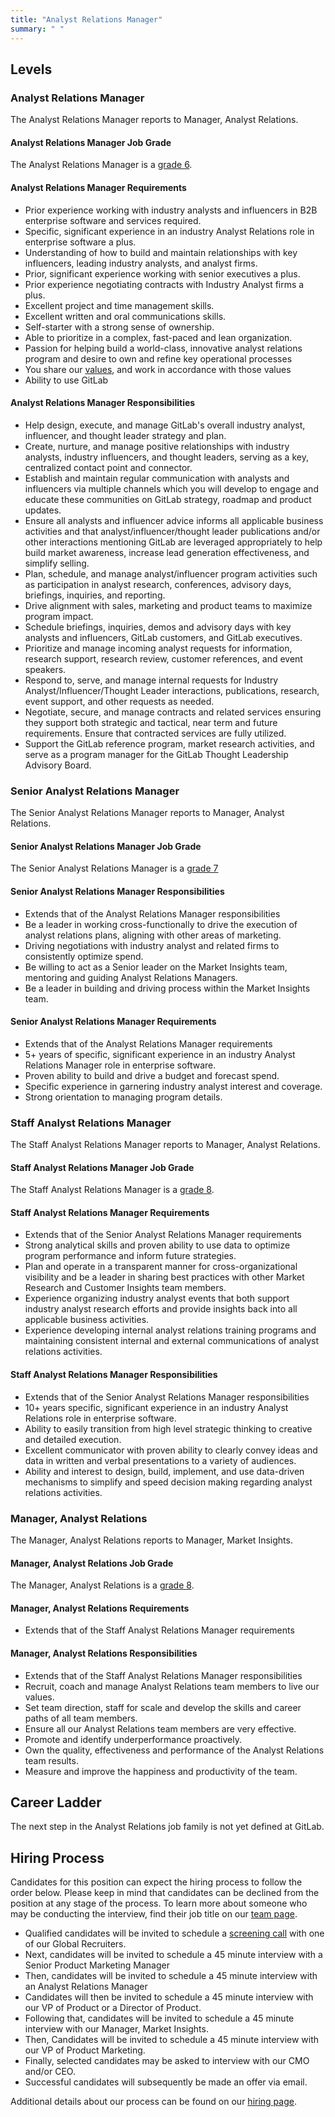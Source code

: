 ```yaml
---
title: "Analyst Relations Manager"
summary: " "
---
```


## Levels

### Analyst Relations Manager

The Analyst Relations Manager reports to Manager, Analyst Relations.

#### Analyst Relations Manager Job Grade

The Analyst Relations Manager is a [grade 6](https://about.gitlab.com/handbook/total-rewards/compensation/compensation-calculator/#gitlab-job-grades).

#### Analyst Relations Manager Requirements

- Prior experience working with industry analysts and influencers in B2B enterprise software and services required.
- Specific, significant experience in an industry Analyst Relations role in enterprise software a plus.
- Understanding of how to build and maintain relationships with key influencers, leading industry analysts, and analyst firms.
- Prior, significant experience working with senior executives a plus.
- Prior experience negotiating contracts with Industry Analyst firms a plus.
- Excellent project and time management skills.
- Excellent written and oral communications skills.
- Self-starter with a strong sense of ownership.
- Able to prioritize in a complex, fast-paced and lean organization.
- Passion for helping build a world-class, innovative analyst relations program and desire to own and refine key operational processes
- You share our [values](/handbook/values/), and work in accordance with those values
- Ability to use GitLab

#### Analyst Relations Manager Responsibilities

- Help design, execute, and manage GitLab's overall industry analyst, influencer, and thought leader strategy and plan.
- Create, nurture, and manage positive relationships with industry analysts, industry influencers, and thought leaders, serving as a key, centralized contact point and connector.
- Establish and maintain regular communication with analysts and influencers via multiple channels which you will develop to engage and educate these communities on GitLab strategy, roadmap and product updates.
- Ensure all analysts and influencer advice informs all applicable business activities and that analyst/influencer/thought leader publications and/or other interactions mentioning GitLab are leveraged appropriately to help build market awareness, increase lead generation effectiveness, and simplify selling.
- Plan, schedule, and manage analyst/influencer program activities such as participation in analyst research, conferences, advisory days, briefings, inquiries, and reporting.
- Drive alignment with sales, marketing and product teams to maximize program impact.
- Schedule briefings, inquiries, demos and advisory days with key analysts and influencers, GitLab customers, and GitLab executives.
- Prioritize and manage incoming analyst requests for information, research support, research review, customer references, and event speakers.
- Respond to, serve, and manage internal requests for Industry Analyst/Influencer/Thought Leader interactions, publications, research, event support, and other requests as needed.
- Negotiate, secure, and manage contracts and related services ensuring they support both strategic and tactical, near term and future requirements. Ensure that contracted services are fully utilized.
- Support the GitLab reference program, market research activities, and serve as a program manager for the GitLab Thought Leadership Advisory Board.

### Senior Analyst Relations Manager

The Senior Analyst Relations Manager reports to Manager, Analyst Relations.

#### Senior Analyst Relations Manager Job Grade

The Senior Analyst Relations Manager is a [grade 7](https://about.gitlab.com/handbook/total-rewards/compensation/compensation-calculator/#gitlab-job-grades)

#### Senior Analyst Relations Manager Responsibilities

- Extends that of the Analyst Relations Manager responsibilities
- Be a leader in working cross-functionally to drive the execution of analyst relations plans, aligning with other areas of marketing.
- Driving negotiations with industry analyst and related firms to consistently optimize spend.
- Be willing to act as a Senior leader on the Market Insights team, mentoring and guiding Analyst Relations Managers.
- Be a leader in building and driving process within the Market Insights team.

#### Senior Analyst Relations Manager Requirements

- Extends that of the Analyst Relations Manager requirements
- 5+ years of specific, significant experience in an industry Analyst Relations Manager role in enterprise software.
- Proven ability to build and drive a budget and forecast spend.
- Specific experience in garnering industry analyst interest and coverage.
- Strong orientation to managing program details.

### Staff Analyst Relations Manager

The Staff Analyst Relations Manager reports to Manager, Analyst Relations.

#### Staff Analyst Relations Manager Job Grade

The Staff Analyst Relations Manager is a [grade 8](https://about.gitlab.com/handbook/total-rewards/compensation/compensation-calculator/#gitlab-job-grades).

#### Staff Analyst Relations Manager Requirements

- Extends that of the Senior Analyst Relations Manager requirements
- Strong analytical skills and proven ability to use data to optimize program performance and inform future strategies.
- Plan and operate in a transparent manner for cross-organizational visibility and be a leader in sharing best practices with other Market Research and Customer Insights team members.
- Experience organizing industry analyst events that both support industry analyst research efforts and provide insights back into all applicable business activities.
- Experience developing internal analyst relations training programs and maintaining consistent internal and external communications of analyst relations activities.

#### Staff Analyst Relations Manager Responsibilities

- Extends that of the Senior Analyst Relations Manager responsibilities
- 10+ years specific, significant experience in an industry Analyst Relations role in enterprise software.
- Ability to easily transition from high level strategic thinking to creative and detailed execution.
- Excellent communicator with proven ability to clearly convey ideas and data in written and verbal presentations to a variety of audiences.
- Ability and interest to design, build, implement, and use data-driven mechanisms to simplify and speed decision making regarding analyst relations activities.

### Manager, Analyst Relations

The Manager, Analyst Relations  reports to Manager, Market Insights.

#### Manager, Analyst Relations  Job Grade

The Manager, Analyst Relations is a [grade 8](https://about.gitlab.com/handbook/total-rewards/compensation/compensation-calculator/#gitlab-job-grades).

#### Manager, Analyst Relations Requirements

- Extends that of the Staff Analyst Relations Manager requirements

#### Manager, Analyst Relations  Responsibilities

- Extends that of the Staff Analyst Relations Manager responsibilities
- Recruit, coach and manage Analyst Relations team members to live our values.
- Set team direction, staff for scale and develop the skills and career paths of all team members.
- Ensure all our Analyst Relations team members are very effective.
- Promote and identify underperformance proactively.
- Own the quality, effectiveness and performance of the Analyst Relations team results.
- Measure and improve the happiness and productivity of the team.

## Career Ladder

The next step in the Analyst Relations job family is not yet defined at GitLab.

## Hiring Process

Candidates for this position can expect the hiring process to follow the order below. Please keep in mind that candidates can be declined from the position at any stage of the process. To learn more about someone who may be conducting the interview, find their job title on our [team page](https://about.gitlab.com/company/team/).

- Qualified candidates will be invited to schedule a [screening call](https://about.gitlab.com/handbook/hiring/interviewing/#screening-call) with one of our Global Recruiters.
- Next, candidates will be invited to schedule a 45 minute interview with a Senior Product Marketing Manager
- Then, candidates will be invited to schedule a 45 minute interview with an Analyst Relations Manager
- Candidates will then be invited to schedule a 45 minute interview with our VP of Product or a Director of Product.
- Following that, candidates will be invited to schedule a 45 minute interview with our Manager, Market Insights.
- Then, Candidates will be invited to schedule a 45 minute interview with our VP of Product Marketing.
- Finally, selected candidates may be asked to interview with our CMO and/or CEO.
- Successful candidates will subsequently be made an offer via email.

Additional details about our process can be found on our [hiring page](https://about.gitlab.com/handbook/hiring/).
